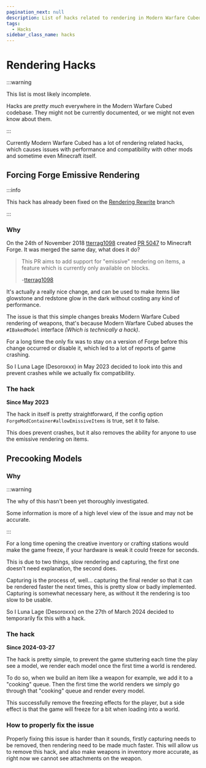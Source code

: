 ```yaml
---
pagination_next: null
description: List of hacks related to rendering in Modern Warfare Cubed
tags:
  - Hacks
sidebar_class_name: hacks
---
```


# Rendering Hacks

:::warning

This list is most likely incomplete.

Hacks are *pretty much* everywhere in the Modern Warfare Cubed codebase.
They might not be currently documented, or we might not even know about them.

:::

Currently Modern Warfare Cubed has a lot of rendering related hacks, which causes issues with performance and compatibility with other mods and sometime even Minecraft itself.

## Forcing Forge Emissive Rendering

:::info

This hack has already been fixed on the [Rendering Rewrite](https://github.com/Cubed-Development/Modern-Warfare-Cubed/tree/Rendering-Rewrite) branch

:::

### Why

On the 24th of November 2018 [tterrag1098] created [PR 5047](https://github.com/MinecraftForge/MinecraftForge/pull/5047) to Minecraft Forge.
It was merged the same day, what does it do? 
> This PR aims to add support for "emissive" rendering on items, a feature which is currently only available on blocks.
> 
> -[tterrag1098]

It's actually a really nice change, and can be used to make items like glowstone and redstone glow in the dark without costing any kind of performance.

The issue is that this simple changes breaks Modern Warfare Cubed rendering of weapons, that's because Modern Warfare Cubed abuses the `#IBakedModel` interface *(Which is technically a hack)*.

For a long time the only fix was to stay on a version of Forge before this change occurred or disable it, which led to a lot of reports of game crashing.

So I Luna Lage (Desoroxxx) in May 2023 decided to look into this and prevent crashes while we actually fix compatibility.

### The hack

**Since May 2023**

The hack in itself is pretty straightforward, if the config option `ForgeModContainer#allowEmissiveItems` is true, set it to false.

This does prevent crashes, but it also removes the ability for anyone to use the emissive rendering on items.

## Precooking Models

### Why

:::warning

The why of this hasn't been yet thoroughly investigated.

Some information is more of a high level view of the issue and may not be accurate.

:::

For a long time opening the creative inventory or crafting stations would make the game freeze, if your hardware is weak it could freeze for seconds.

This is due to two things, slow rendering and capturing, the first one doesn't need explanation, the second does.

Capturing is the process of, well... capturing the final render so that it can be rendered faster the next times, this is pretty slow or badly implemented.
Capturing is somewhat necessary here, as without it the rendering is too slow to be usable.

So I Luna Lage (Desoroxxx) on the 27th of March 2024 decided to temporarily fix this with a hack.

### The hack

**Since 2024-03-27**

The hack is pretty simple, to prevent the game stuttering each time the play see a model, we render each model once the first time a world is rendered.

To do so, when we build an item like a weapon for example, we add it to a "cooking" queue.
Then the first time the world renders we simply go through that "cooking" queue and render every model.

This successfully remove the freezing effects for the player, but a side effect is that the game will freeze for a bit when loading into a world.

### How to properly fix the issue

Properly fixing this issue is harder than it sounds, firstly capturing needs to be removed, then rendering need to be made much faster.
This will allow us to remove this hack, and also make weapons in inventory more accurate, as right now we cannot see attachments on the weapon.

[tterrag1098]: https://github.com/tterrag1098
